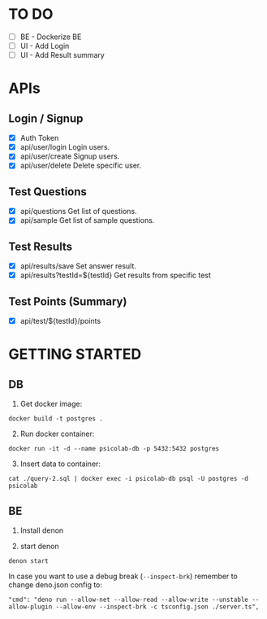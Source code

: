 # TO DO
- [ ] BE - Dockerize BE
- [ ] UI - Add Login
- [ ] UI - Add Result summary

# APIs

## Login / Signup
- [x] Auth Token
- [x] api/user/login Login users.
- [x] api/user/create Signup users.
- [x] api/user/delete Delete specific user.

## Test Questions
- [x] api/questions Get list of questions.
- [x] api/sample Get list of sample questions.

## Test Results
- [x] api/results/save Set answer result.
- [x] api/results?testId=${testId} Get results from specific test 

## Test Points (Summary)

- [x] api/test/${testId}/points

# GETTING STARTED

## DB

1. Get docker image:

```
docker build -t postgres .
```

2. Run docker container:

```
docker run -it -d --name psicolab-db -p 5432:5432 postgres
```

3. Insert data to container:

```
cat ./query-2.sql | docker exec -i psicolab-db psql -U postgres -d psicolab
```

## BE

1. Install denon

2. start denon

```
denon start
```

In case you want to use a debug break (`--inspect-brk`) remember to change deno.json config to:

```
"cmd": "deno run --allow-net --allow-read --allow-write --unstable --allow-plugin --allow-env --inspect-brk -c tsconfig.json ./server.ts",
```